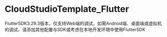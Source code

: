 # CloudStudioTemplate_Flutter
FlutterSDK3.29.3版本，仅支持Web端的调试，如需Android端、桌面端或虚拟机的调试，请添加其他配置与SDK或考虑在本地开发环境中使用FlutterSDK
